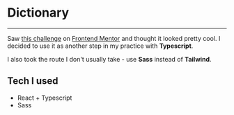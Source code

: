 # Dictionary 
***
Saw [this challenge](https://www.frontendmentor.io/challenges/dictionary-web-app-h5wwnyuKFL) on [Frontend Mentor](https://www.frontendmentor.io/) and thought it looked pretty cool. I decided to use it as another step in my practice with **Typescript**.


I also took the route I don't usually take - use **Sass** instead of **Tailwind**.

## Tech I used
- React + Typescript
- Sass